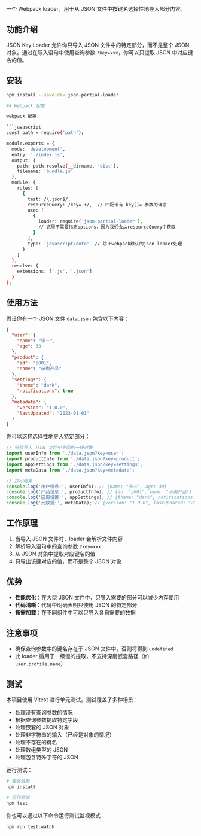 一个 Webpack loader，用于从 JSON 文件中按键名选择性地导入部分内容。

## 功能介绍

JSON Key Loader 允许你只导入 JSON 文件中的特定部分，而不是整个 JSON 对象。通过在导入语句中使用查询参数 `?key=xxx`，你可以只提取 JSON 中对应键名的值。

## 安装

```bash
npm install --save-dev json-partial-loader

## Webpack 配置

webpack 配置:

```javascript
const path = require('path');

module.exports = {
  mode: 'development',
  entry: './index.js',
  output: {
    path: path.resolve(__dirname, 'dist'),
    filename: 'bundle.js'
  },
  module: {
    rules: [
      {
        test: /\.json$/,
        resourceQuery: /key=.+/,  // 匹配带有 key[]= 参数的请求
        use: [
          {
            loader: require('json-partial-loader'),
            // 这里不需要指定options，因为我们会从resourceQuery中获取
          }
        ],
        type: 'javascript/auto'  // 防止webpack默认的json loader处理
      }
    ]
  },
  resolve: {
    extensions: ['.js', '.json']
  }
}; 
```

## 使用方法

假设你有一个 JSON 文件 `data.json` 包含以下内容：

```json
{
  "user": {
    "name": "张三",
    "age": 30
  },
  "product": {
    "id": "p001",
    "name": "示例产品"
  },
  "settings": {
    "theme": "dark",
    "notifications": true
  },
  "metadata": {
    "version": "1.0.0",
    "lastUpdated": "2023-01-01"
  }
}
```

你可以这样选择性地导入特定部分：

```javascript
// 分别导入 JSON 文件中不同的一级对象
import userInfo from './data.json?key=user';
import productInfo from './data.json?key=product';
import appSettings from './data.json?key=settings';
import metaData from './data.json?key=metadata';

// 打印结果
console.log('用户信息:', userInfo); // {name: "张三", age: 30}
console.log('产品信息:', productInfo); // {id: "p001", name: "示例产品"}
console.log('应用设置:', appSettings); // {theme: "dark", notifications: true}
console.log('元数据:', metaData); // {version: "1.0.0", lastUpdated: "2023-01-01"}
```

## 工作原理

1. 当导入 JSON 文件时，loader 会解析文件内容
2. 解析导入语句中的查询参数 `?key=xxx`
3. 从 JSON 对象中提取对应键名的值
4. 只导出该键对应的值，而不是整个 JSON 对象

## 优势

- **性能优化**：在大型 JSON 文件中，只导入需要的部分可以减少内存使用
- **代码清晰**：代码中明确表明只使用 JSON 的特定部分
- **按需加载**：在不同组件中可以只导入各自需要的数据

## 注意事项

- 确保查询参数中的键名存在于 JSON 文件中，否则将得到 `undefined`
- 此 loader 适用于一级键的提取，不支持深层嵌套路径（如 `user.profile.name`）

## 测试

本项目使用 Vitest 进行单元测试。测试覆盖了多种场景：

- 处理没有查询参数的情况
- 根据查询参数提取特定字段
- 处理嵌套的 JSON 对象
- 处理非字符串的输入（已经是对象的情况）
- 处理不存在的键名
- 处理数组类型的 JSON
- 处理包含特殊字符的 JSON

运行测试：

```bash
# 安装依赖
npm install

# 运行测试
npm test
```

你也可以通过以下命令运行测试监视模式：

```bash
npm run test:watch
```
